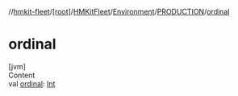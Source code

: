 //[hmkit-fleet](../../../../../index.md)/[[root]](../../../index.md)/[HMKitFleet](../../index.md)/[Environment](../index.md)/[PRODUCTION](index.md)/[ordinal](ordinal.md)



# ordinal  
[jvm]  
Content  
val [ordinal](ordinal.md): [Int](https://kotlinlang.org/api/latest/jvm/stdlib/kotlin/-int/index.html)  



